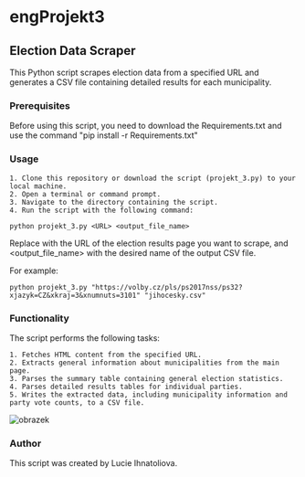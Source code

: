 
# engProjekt3
## Election Data Scraper

This Python script scrapes election data from a specified URL and generates a CSV file containing detailed results for each municipality.

### Prerequisites
Before using this script, you need to download the Requirements.txt and use the command "pip install -r Requirements.txt"
### Usage
    1. Clone this repository or download the script (projekt_3.py) to your local machine.
    2. Open a terminal or command prompt.
    3. Navigate to the directory containing the script.
    4. Run the script with the following command:
```
python projekt_3.py <URL> <output_file_name>
```
Replace <URL> with the URL of the election results page you want to scrape, and <output_file_name> with the desired name of the output CSV file.

For example: 
```
python projekt_3.py "https://volby.cz/pls/ps2017nss/ps32?xjazyk=CZ&xkraj=3&xnumnuts=3101" "jihocesky.csv"
```
### Functionality
The script performs the following tasks:

    1. Fetches HTML content from the specified URL.
    2. Extracts general information about municipalities from the main page.
    3. Parses the summary table containing general election statistics.
    4. Parses detailed results tables for individual parties.
    5. Writes the extracted data, including municipality information and party vote counts, to a CSV file.

![obrazek](https://github.com/LucieI/engProjekt3/assets/129436518/61173393-11df-4ed1-b05b-212208c71084)


### Author
This script was created by Lucie Ihnatoliova.

